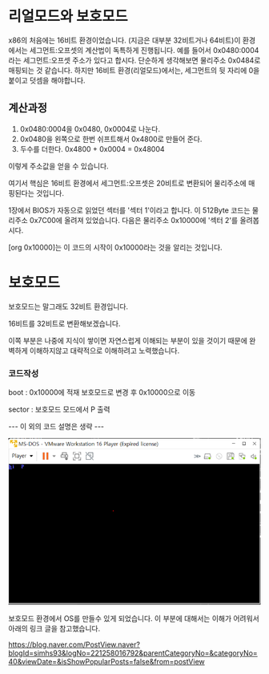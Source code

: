 #  리얼모드와 보호모드

x86의 처음에는 16비트 환경이었습니다. (지금은 대부분 32비트거나 64비트)이 환경에서는 세그먼트:오프셋의 계산법이 독특하게 진행됩니다. 예를 들어서 0x0480:0004라는 세그먼트:오프셋 주소가 있다고 합시다. 단순하게 생각해보면 물리주소 0x0484로 매핑되는 것 같습니다. 하지만 16비트 환경(리얼모드)에서는, 세그먼트의 뒷 자리에 0을 붙이고 덧셈을 해야합니다.

## 계산과정

1. 0x0480:0004을  0x0480, 0x0004로 나눈다.
2. 0x0480을 왼쪽으로 한번 쉬프트해서 0x4800로 만들어 준다.
3. 두수를 더한다. 0x4800 + 0x0004 = 0x48004

이렇게 주소값을 얻을 수 있습니다. 

여기서 핵심은 16비트 환경에서 세그먼트:오프셋은 20비트로 변환되어 물리주소에 매핑된다는 것입니다.

1장에서 BIOS가 자동으로 읽었던 섹터를 '섹터 1'이라고 합니다. 이 512Byte 코드는 물리주소 0x7C00에 올려져 있었습니다. 다음은 물리주소 0x10000에 '섹터 2'를 올려봅시다.

[org 0x10000]는 이 코드의 시작이 0x10000라는 것을 알리는 것입니다.

# 보호모드

보호모드는 말그래도 32비트 환경입니다.

16비트를 32비트로 변환해보겠습니다.

이쪽 부분은 나중에 지식이 쌓이면 자연스럽게 이해되는 부분이 있을 것이기 때문에 완벽하게 이해하지않고 대략적으로 이해하려고 노력했습니다.

### 코드작성

boot : 0x10000에 적재 보호모드로 변경 후 0x10000으로 이동

sector : 보호모드 모드에서 P 출력

--- 이 외의 코드 설명은 생략 ---

![코드 결과](./결과.PNG)

보호모드 환경에서 OS를 만들수 있게 되었습니다. 이 부분에 대해서는 이해가 어려워서 아래의 링크 글을 참고했습니다.

<https://blog.naver.com/PostView.naver?blogId=simhs93&logNo=221258016792&parentCategoryNo=&categoryNo=40&viewDate=&isShowPopularPosts=false&from=postView>



